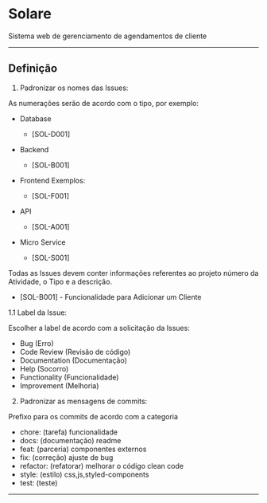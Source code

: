 # Solare
Sistema web de gerenciamento de agendamentos de cliente 
___

## Definição
1. Padronizar os nomes das Issues:

As numerações serão de acordo com o tipo, por exemplo:
- Database
    * [SOL-D001]
- Backend
    * [SOL-B001]
    
- Frontend
    Exemplos:
    * [SOL-F001]
    
- API
    * [SOL-A001]
    
- Micro Service
    * [SOL-S001]
    
Todas as Issues devem conter informações referentes ao projeto número da Atividade, o Tipo e a descrição.

- [SOL-B001] - Funcionalidade para Adicionar um Cliente

1.1 Label da Issue:

Escolher a label de acordo com a solicitação da Issues:

- Bug (Erro)
- Code Review (Revisão de código)
- Documentation (Documentação)
- Help (Socorro)
- Functionality (Funcionalidade)
- Improvement (Melhoria)

2. Padronizar as mensagens de commits:

Prefixo para os commits de acordo com a categoria

- chore: (tarefa) funcionalidade
- docs: (documentação) readme
- feat: (parceria) componentes externos
- fix: (correção) ajuste de bug
- refactor: (refatorar) melhorar o código clean code
- style: (estilo) css,js,styled-components
- test: (teste)
___
